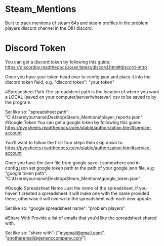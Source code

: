 # Steam_Mentions
Built to track mentions of steam 64s and steam profiles in the problem players discord channel in the OIH discord.

# Discord Token
You can get a discord token by following this guide: https://discordpy.readthedocs.io/en/latest/discord.html#discord-intro

Once you have your token head over to config.json and place it into the discord token field, e.g. "discord token": "your token"

#Spreadsheet Path
The spreadsheet path is the location of where you want a LOCAL (saved on your computer/server/whatever) csv to be saved to by the program.

Set like so: "spreadsheet path": "C:\Users\yourname\Desktop\Steam_Mentions\player_reports.json"
#Google Token
You can get a google token by following this guide: https://pygsheets.readthedocs.io/en/stable/authorization.html#service-account

You'll want to follow the first four steps then skip down to: https://pygsheets.readthedocs.io/en/stable/authorization.html#service-account

Once you have the json file from google save it somewhere and in config.json set google token path to the path of your google json file, e.g: "google token path": "C:\Users\yourname\Desktop\Steam_Mentions\google_token.json"

#Google Spreadsheet Name
Just the name of the spreadsheet, if you haven't created a spreadsheet it will make one with the name provided there, otherwise it will overwrite the spreadsheet with each new update.

Set like so: "google spreadsheet name": "problem players"

#Share With
Provide a list of emails that you'd like the spreadsheet shared with.

Set like so: "share with": ["myemail@gmail.com", "anotheremail@genericcompany.com"]
